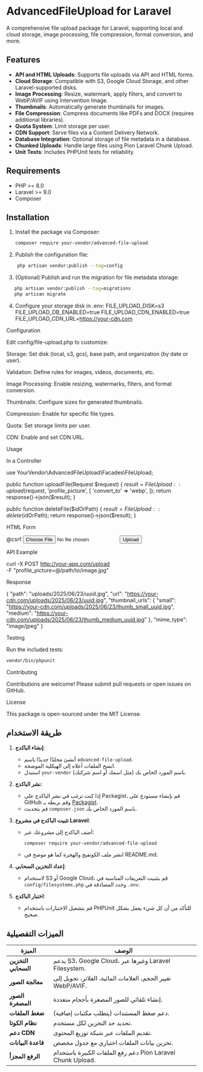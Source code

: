 # AdvancedFileUpload for Laravel

A comprehensive file upload package for Laravel, supporting local and cloud storage, image processing, file compression, format conversion, and more.

## Features

- **API and HTML Uploads**: Supports file uploads via API and HTML forms.
- **Cloud Storage**: Compatible with S3, Google Cloud Storage, and other Laravel-supported disks.
- **Image Processing**: Resize, watermark, apply filters, and convert to WebP/AVIF using Intervention Image.
- **Thumbnails**: Automatically generate thumbnails for images.
- **File Compression**: Compress documents like PDFs and DOCX (requires additional libraries).
- **Quota System**: Limit storage per user.
- **CDN Support**: Serve files via a Content Delivery Network.
- **Database Integration**: Optional storage of file metadata in a database.
- **Chunked Uploads**: Handle large files using Pion Laravel Chunk Upload.
- **Unit Tests**: Includes PHPUnit tests for reliability.

## Requirements

- PHP >= 8.0
- Laravel >= 9.0
- Composer

## Installation

1. Install the package via Composer:

   ```bash
   composer require your-vendor/advanced-file-upload

   ```

2. Publish the configuration file:

```bash
    php artisan vendor:publish --tag=config
```

3. (Optional) Publish and run the migration for file metadata storage:

```bash
   php artisan vendor:publish --tag=migrations
   php artisan migrate
```

4. Configure your storage disk in .env:
   FILE_UPLOAD_DISK=s3
   FILE_UPLOAD_DB_ENABLED=true
   FILE_UPLOAD_CDN_ENABLED=true
   FILE_UPLOAD_CDN_URL=https://your-cdn.com

Configuration

Edit config/file-upload.php to customize:

Storage: Set disk (local, s3, gcs), base path, and organization (by date or user).

Validation: Define rules for images, videos, documents, etc.

Image Processing: Enable resizing, watermarks, filters, and format conversion.

Thumbnails: Configure sizes for generated thumbnails.

Compression: Enable for specific file types.

Quota: Set storage limits per user.

CDN: Enable and set CDN URL.

Usage

In a Controller

use YourVendor\AdvancedFileUpload\Facades\FileUpload;

public function uploadFile(Request $request)
{
    $result = FileUpload::upload($request, 'profile_picture', [
'convert_to' => 'webp',
]);
return response()->json($result);
}

public function deleteFile($idOrPath)
{
    $result = FileUpload::delete($idOrPath);
return response()->json($result);
}

HTML Form

<form action="/upload" method="POST" enctype="multipart/form-data">
    @csrf
    <input type="file" name="profile_picture">
    <button type="submit">Upload</button>
</form>

API Example

curl -X POST http://your-app.com/upload \
 -F "profile_picture=@/path/to/image.jpg"

Response

{
"path": "uploads/2025/06/23/uuid.jpg",
"url": "https://your-cdn.com/uploads/2025/06/23/uuid.jpg",
"thumbnail_urls": {
"small": "https://your-cdn.com/uploads/2025/06/23/thumb_small_uuid.jpg",
"medium": "https://your-cdn.com/uploads/2025/06/23/thumb_medium_uuid.jpg"
},
"mime_type": "image/jpeg"
}

Testing

Run the included tests:

```bash
vendor/bin/phpunit
```

Contributing

Contributions are welcome! Please submit pull requests or open issues on GitHub.

License

This package is open-sourced under the MIT License.



## طريقة الاستخدام
1. **إنشاء الباكدج**:
   - أنشئ مجلدًا جديدًا باسم `advanced-file-upload`.
   - انسخ الملفات أعلاه إلى الهيكلية الموضحة.
   - استبدل `your-vendor` باسم المورد الخاص بك (مثل اسمك أو اسم شركتك).

2. **نشر الباكدج**:
   - إذا كنت ترغب في نشر الباكدج على Packagist، قم بإنشاء مستودع على GitHub وقم بربطه بـ [Packagist](https://packagist.org).
   - قم بتحديث `composer.json` باسم المورد الخاص بك.

3. **تثبيت الباكدج في مشروع Laravel**:
   - أضف الباكدج إلى مشروعك عبر:
     ```bash
     composer require your-vendor/advanced-file-upload
     ```
   - انشر ملف الكونفيج والهجرة كما هو موضح في README.md.

4. **إعداد التخزين السحابي**:
   - لاستخدام S3 أو Google Cloud، قم بتثبيت التعريفات المناسبة في `config/filesystems.php` وحدد المصادقة في `.env`.

5. **اختبار الباكدج**:
   - قم بتشغيل الاختبارات باستخدام PHPUnit للتأكد من أن كل شيء يعمل بشكل صحيح.

## الميزات التفصيلية
| الميزة                     | الوصف                                                                 |
|----------------------------|----------------------------------------------------------------------|
| **التخزين السحابي**       | يدعم S3، Google Cloud، وغيرها عبر Laravel Filesystem.               |
| **معالجة الصور**           | تغيير الحجم، العلامات المائية، الفلاتر، تحويل إلى WebP/AVIF.      |
| **الصور المصغرة**          | إنشاء تلقائي للصور المصغرة بأحجام متعددة.                          |
| **ضغط الملفات**            | دعم ضغط المستندات (يتطلب مكتبات إضافية).                          |
| **نظام الكوتا**            | تحديد حد التخزين لكل مستخدم.                                       |
| **دعم CDN**                | تقديم الملفات عبر شبكة توزيع المحتوى.                              |
| **قاعدة البيانات**         | تخزين بيانات الملفات اختياري مع جدول مخصص.                         |
| **الرفع المجزأ**            | دعم رفع الملفات الكبيرة باستخدام Pion Laravel Chunk Upload.         |

